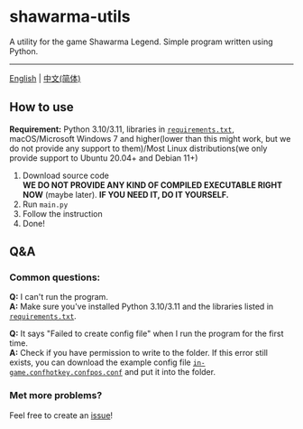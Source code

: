 # shawarma-utils
A utility for the game Shawarma Legend. Simple program written using Python.

---
[English](#) | [中文(简体)](https://github.com/XxdMkbMark/shawarma-utils/blob/main/README_ZH.md)

## How to use

**Requirement:** Python 3.10/3.11, libraries in [`requirements.txt`](https://raw.githubusercontent.com/XxdMkbMark/shawarma-utils/main/requirements.txt), macOS/Microsoft Windows 7 and higher(lower than this might work, but we do not provide any support to them)/Most Linux distributions(we only provide support to Ubuntu 20.04+ and Debian 11+)

1. Download source code  
   **WE DO NOT PROVIDE ANY KIND OF COMPILED EXECUTABLE RIGHT NOW** (maybe later). **IF YOU NEED IT, DO IT YOURSELF.**
2. Run `main.py`
3. Follow the instruction
4. Done!

## Q&A

### Common questions:

**Q:** I can't run the program.  
**A:** Make sure you've installed Python 3.10/3.11 and the libraries listed in [`requirements.txt`](https://raw.githubusercontent.com/XxdMkbMark/shawarma-utils/main/requirements.txt).

**Q:** It says "Failed to create config file" when I run the program for the first time.  
**A:** Check if you have permission to write to the folder. If this error still exists, you can download the example config file [`in-game.conf`](https://raw.githubusercontent.com/XxdMkbMark/shawarma-utils/main/config/in-game.conf)[`hotkey.conf`](https://raw.githubusercontent.com/XxdMkbMark/shawarma-utils/main/config/hotkey.conf)[`pos.conf`](https://raw.githubusercontent.com/XxdMkbMark/shawarma-utils/main/config/pos.conf) and put it into the folder.

### Met more problems?

Feel free to create an [issue](https://github.com/XxdMkbMark/shawarma-utils/issues)!
